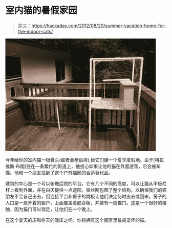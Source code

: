 # 室内猫的暑假家园

> 原文：<https://hackaday.com/2012/08/20/summer-vacation-home-for-the-indoor-cats/>

![](img/95643f06ea3f44c4d56701e4fc13529d.png "summer-cat-heaven")

今年给你的室内猫一根骨头(或者金枪鱼排),给它们建一个夏季度假地。由于[特拉维斯·布朗]住在一条繁忙的街道上，他担心如果让他的猫在外面游荡，它会被车撞。他和一个朋友找到了这个户外猫圈的合适替代品。

建筑的中心是一个可以俯瞰后院的平台。它有几个不同的高度，可以让猫从甲板栏杆上看到外面，并在白天提供一点遮阳。铁丝网包围了整个结构，以确保我们的猫朋友不会自己出去，但连接平台和房子的跳板让他们决定何时出去或回来。房子的入口是一扇开着的窗户，上面覆盖着胶合板，并装有一扇猫门。这是一个很好的接触，因为猫门可以锁定，让他们在一个晚上。

在这个夏天的床和冬天的暖床之间，你将拥有这个街区里最被宠坏的猫。